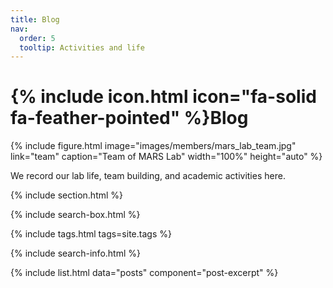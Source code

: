 ```yaml
---
title: Blog
nav:
  order: 5
  tooltip: Activities and life
---
```


# {% include icon.html icon="fa-solid fa-feather-pointed" %}Blog

{% include figure.html 
   image="images/members/mars_lab_team.jpg" 
   link="team"
   caption="Team of MARS Lab" 
   width="100%" 
   height="auto"
%}

We record our lab life, team building, and academic activities here.

{% include section.html %}

{% include search-box.html %}

{% include tags.html tags=site.tags %}

{% include search-info.html %}

{% include list.html data="posts" component="post-excerpt" %}
